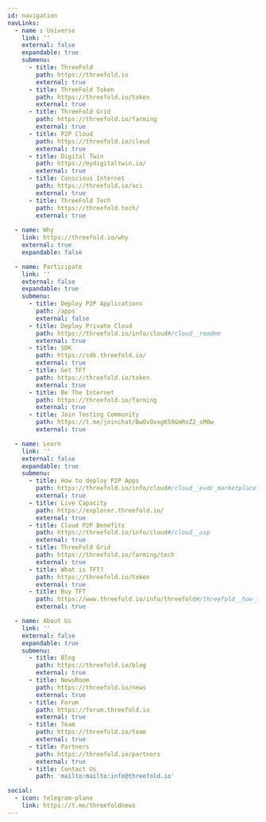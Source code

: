 ```yaml
---
id: navigation
navLinks:
  - name : Universe
    link: ''
    external: false
    expandable: true
    submenu:
      - title: ThreeFold
        path: https://threefold.io
        external: true
      - title: ThreeFold Token
        path: https://threefold.io/token
        external: true
      - title: ThreeFold Grid
        path: https://threefold.io/farming
        external: true
      - title: P2P Cloud
        path: https://threefold.io/cloud
        external: true
      - title: Digital Twin
        path: https://mydigitaltwin.io/
        external: true
      - title: Conscious Internet
        path: https://threefold.io/aci
        external: true
      - title: ThreeFold Tech
        path: https://threefold.tech/
        external: true
        
  - name: Why
    link: https://threefold.io/why
    external: true
    expandable: false

  - name: Participate
    link: ''
    external: false
    expandable: true
    submenu:
      - title: Deploy P2P Applications
        path: /apps
        external: false
      - title: Deploy Private Cloud
        path: https://threefold.io/info/cloud#/cloud__readme
        external: true
      - title: SDK
        path: https://sdk.threefold.io/
        external: true
      - title: Get TFT
        path: https://threefold.io/token
        external: true
      - title: Be The Internet
        path: https://threefold.io/farming
        external: true
      - title: Join Testing Community
        path: https://t.me/joinchat/BwOvOxxgK59GmRoZ2_sM0w
        external: true

  - name: Learn
    link: ''
    external: false
    expandable: true
    submenu:
      - title: How to deploy P2P Apps
        path: https://threefold.io/info/cloud#/cloud__evdc_marketplace
        external: true
      - title: Live Capacity
        path: https://explorer.threefold.io/
        external: true
      - title: Cloud P2P Benefits
        path: https://threefold.io/info/cloud#/cloud__usp
        external: true
      - title: ThreeFold Grid
        path: https://threefold.io/farming/tech
        external: true
      - title: What is TFT?
        path: https://threefold.io/token
        external: true
      - title: Buy TFT
        path: https://www.threefold.io/info/threefold#/threefold__how_to_buy_and_sell
        external: true

  - name: About Us
    link: ''
    external: false
    expandable: true
    submenu:
      - title: Blog
        path: https://threefold.io/blog
        external: true
      - title: NewsRoom
        path: https://threefold.io/news
        external: true
      - title: Forum
        path: https://forum.threefold.io
        external: true
      - title: Team
        path: https://threefold.io/team
        external: true
      - title: Partners
        path: https://threefold.io/partners
        external: true
      - title: Contact Us
        path: 'mailto:mailto:info@threefold.io'

social:
  - icon: telegram-plane
    link: https://t.me/threefoldnews
---
```

